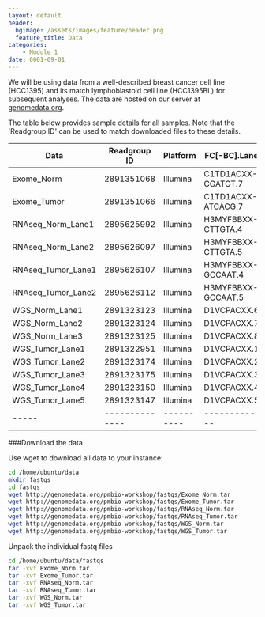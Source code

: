 ```yaml
---
layout: default
header:
  bgimage: /assets/images/feature/header.png
  feature_title: Data
categories:
    - Module 1
date: 0001-09-01
---
```


We will be using data from a well-described breast cancer cell line (HCC1395) and its match lymphoblastoid cell line (HCC1395BL) for subsequent analyses. The data are hosted on our server at [genomedata.org](http://genomedata.org/pmbio-workshop/fastqs/).

The table below provides sample details for all samples. Note that the 'Readgroup ID' can be used to match downloaded files to these details.

| Data | Readgroup ID | Platform | FC[-BC].Lane | Library | Sample Name |
|-----|--------------|----------|------------|---------|-------------|
| Exome_Norm | 2891351068 | Illumina | C1TD1ACXX-CGATGT.7 | exome_norm_lib1 | HCC1395BL_DNA |
| Exome_Tumor | 2891351066 | Illumina | C1TD1ACXX-ATCACG.7 | exome_tumor_lib1 | HCC1395_DNA |
| RNAseq_Norm_Lane1 | 2895625992 | Illumina | H3MYFBBXX-CTTGTA.4 | rna_norm_lib1 | HCC1395BL_RNA |
| RNAseq_Norm_Lane2 | 2895626097 | Illumina | H3MYFBBXX-CTTGTA.5 | rna_norm_lib1 | HCC1395BL_RNA |
| RNAseq_Tumor_Lane1 | 2895626107 | Illumina | H3MYFBBXX-GCCAAT.4 | rna_tumor_lib1 | HCC1395_RNA |
| RNAseq_Tumor_Lane2 | 2895626112 | Illumina | H3MYFBBXX-GCCAAT.5 | rna_tumor_lib1 | HCC1395_RNA |
| WGS_Norm_Lane1 | 2891323123 | Illumina | D1VCPACXX.6 | wgs_norm_lib1 | HCC1395BL_DNA |
| WGS_Norm_Lane2 | 2891323124 | Illumina | D1VCPACXX.7 | wgs_norm_lib2 | HCC1395BL_DNA |
| WGS_Norm_Lane3 | 2891323125 | Illumina | D1VCPACXX.8 | wgs_norm_lib3 | HCC1395BL_DNA |
| WGS_Tumor_Lane1 | 2891322951 | Illumina | D1VCPACXX.1 | wgs_tumor_lib1 | HCC1395_DNA |
| WGS_Tumor_Lane2 | 2891323174 | Illumina | D1VCPACXX.2 | wgs_tumor_lib1 | HCC1395_DNA |
| WGS_Tumor_Lane3 | 2891323175 | Illumina | D1VCPACXX.3 | wgs_tumor_lib2 | HCC1395_DNA |
| WGS_Tumor_Lane4 | 2891323150 | Illumina | D1VCPACXX.4 | wgs_tumor_lib2 | HCC1395_DNA |
| WGS_Tumor_Lane5 | 2891323147 | Illumina | D1VCPACXX.5 | wgs_tumor_lib3 | HCC1395_DNA |
|-----|--------------|----------|------------|---------|-------------|

###Download the data

Use wget to download all data to your instance:

```bash
cd /home/ubuntu/data
mkdir fastqs
cd fastqs
wget http://genomedata.org/pmbio-workshop/fastqs/Exome_Norm.tar
wget http://genomedata.org/pmbio-workshop/fastqs/Exome_Tumor.tar
wget http://genomedata.org/pmbio-workshop/fastqs/RNAseq_Norm.tar
wget http://genomedata.org/pmbio-workshop/fastqs/RNAseq_Tumor.tar
wget http://genomedata.org/pmbio-workshop/fastqs/WGS_Norm.tar
wget http://genomedata.org/pmbio-workshop/fastqs/WGS_Tumor.tar
```

Unpack the individual fastq files

```bash
cd /home/ubuntu/data/fastqs
tar -xvf Exome_Norm.tar
tar -xvf Exome_Tumor.tar
tar -xvf RNAseq_Norm.tar
tar -xvf RNAseq_Tumor.tar
tar -xvf WGS_Norm.tar
tar -xvf WGS_Tumor.tar
```
